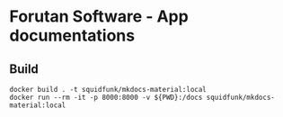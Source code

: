 # Forutan Software - App documentations


## Build

```
docker build . -t squidfunk/mkdocs-material:local
docker run --rm -it -p 8000:8000 -v ${PWD}:/docs squidfunk/mkdocs-material:local
```
